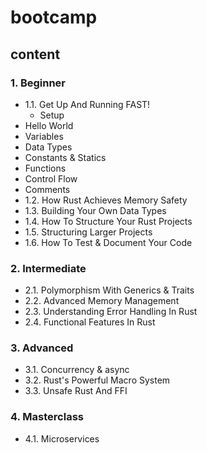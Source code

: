 # bootcamp

## content

### 1. Beginner

- 1.1. Get Up And Running FAST!
  - Setup
 - Hello World
 - Variables
 - Data Types
 - Constants & Statics
 - Functions
 - Control Flow
 - Comments
- 1.2. How Rust Achieves Memory Safety
- 1.3. Building Your Own Data Types
- 1.4. How To Structure Your Rust Projects
- 1.5. Structuring Larger Projects
- 1.6. How To Test & Document Your Code

### 2. Intermediate

- 2.1. Polymorphism With Generics & Traits
- 2.2. Advanced Memory Management
- 2.3. Understanding Error Handling In Rust
- 2.4. Functional Features In Rust

### 3. Advanced

- 3.1. Concurrency & async
- 3.2. Rust's Powerful Macro System
- 3.3. Unsafe Rust And FFI

### 4. Masterclass

- 4.1. Microservices